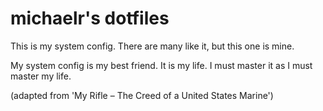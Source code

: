 # michaelr's dotfiles

This is my system config. There are many like it, but this one is mine.

My system config is my best friend. It is my life. I must master it as I must
master my life.

(adapted from 'My Rifle – The Creed of a United States Marine')


